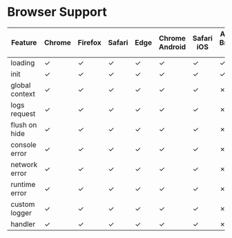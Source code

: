 # Browser Support

| Feature        | Chrome | Firefox | Safari | Edge | Chrome Android | Safari iOS | Android Browser (4.4) | IE11 | IE10 | IE9 | IE8 | Opera |
| -------------- | ------ | ------- | ------ | ---- | -------------- | ---------- | --------------------- | ---- | ---- | --- | --- | ----- |
| loading        | ✓      | ✓       | ✓      | ✓    | ✓              | ✓          | ✓                     | ✓    | ✓    | ✗   | ✗   | ✓     |
| init           | ✓      | ✓       | ✓      | ✓    | ✓              | ✓          | ✓                     | ✓    | ✓    | ✗   | ✗   | ✓     |
| global context | ✓      | ✓       | ✓      | ✓    | ✓              | ✓          | ✗                     | ✓    | ✓    | ✗   | ✗   | ✓     |
| logs request   | ✓      | ✓       | ✓      | ✓    | ✓              | ✓          | ✗                     | ✓    | ✓    | ✗   | ✗   | ✓     |
| flush on hide  | ✓      | ✓       | ✓      | ✓    | ✓              | ✓          | ✗                     | ✗    | ✗    | ✗   | ✗   | ✓     |
| console error  | ✓      | ✓       | ✓      | ✓    | ✓              | ✓          | ✗                     | ✓    | ✓    | ✗   | ✗   | ✓     |
| network error  | ✓      | ✓       | ✓      | ✓    | ✓              | ✓          | ✗                     | ✓    | ✓    | ✗   | ✗   | ✓     |
| runtime error  | ✓      | ✓       | ✓      | ✓    | ✓              | ✓          | ✗                     | ✓    | ✓    | ✗   | ✗   | ✓     |
| custom logger  | ✓      | ✓       | ✓      | ✓    | ✓              | ✓          | ✗                     | ✓    | ✓    | ✗   | ✗   | ✓     |
| handler        | ✓      | ✓       | ✓      | ✓    | ✓              | ✓          | ✗                     | ✓    | ✓    | ✗   | ✗   | ✓     |
